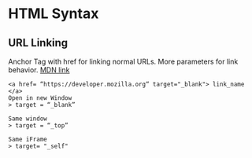 # HTML Syntax

## URL Linking

Anchor Tag with href for linking normal URLs. More parameters for link behavior. [MDN link](https://developer.mozilla.org/en-US/docs/Web/SVG/Attribute/target)

```markup
<a href= “https://developer.mozilla.org“ target="_blank"> link_name </a>
Open in new Window 
> target = “_blank”

Same window
> target = “_top”

Same iFrame
> target= "_self"
```

